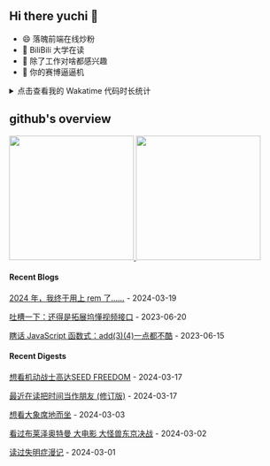## Hi there yuchi 👋 

- 😄 落魄前端在线炒粉
- 🏫 BiliBili 大学在读
- 🤔 除了工作对啥都感兴趣
- 👯 你的赛博逼逼机

<details>
  <summary>
    点击查看我的 Wakatime 代码时长统计
  </summary>
  <div>
    <img src="https://github-readme-stats.vercel.app/api/wakatime?username=yuchiXiong&hide_title=true&layout=compact&langs_count=10" />
  <div>
</details>
    
## github's overview

<a href="https://github.com/yuchiXiong">
  <img height="225" src="https://github-readme-stats.vercel.app/api?username=yuchiXiong&show_icons=true&include_all_commits=true&count_private=true"/>
  <img height="225" src="https://github-readme-stats.vercel.app/api/top-langs/?username=yuchiXiong&hide=python,css,ejs,stylus,racket,scss,slim,html,c,less,shell"/>
</a>

#### Recent Blogs

[2024 年，我终于用上 rem 了……](https://xiongyuchi.top/2024/03/19/2024-nian-wo-zhong-yu-yong-shang-rem-liao/) - 2024-03-19

[吐槽一下：还得是拓展坞懂视频接口](https://xiongyuchi.top/2023/06/20/tu-cao-yi-xia-huan-de-shi-tuo-zhan-wu-dong-shi-pin-jie-kou/) - 2023-06-20

[瞎话 JavaScript 函数式：add(3)(4)一点都不酷](https://xiongyuchi.top/2023/06/15/xia-hua-han-shu-shi-add-3-4-yi-dian-du-bu-ku/) - 2023-06-15

#### Recent Digests

[想看机动战士高达SEED FREEDOM](http://movie.douban.com/subject/34822168/) - 2024-03-17

[最近在读把时间当作朋友 (修订版)](https://book.douban.com/subject/36462984/) - 2024-03-17

[想看大象席地而坐](http://movie.douban.com/subject/27172891/) - 2024-03-03

[看过布莱泽奥特曼 大电影 大怪兽东京决战](http://movie.douban.com/subject/36658859/) - 2024-03-02

[读过失明症漫记](https://book.douban.com/subject/35984787/) - 2024-03-01